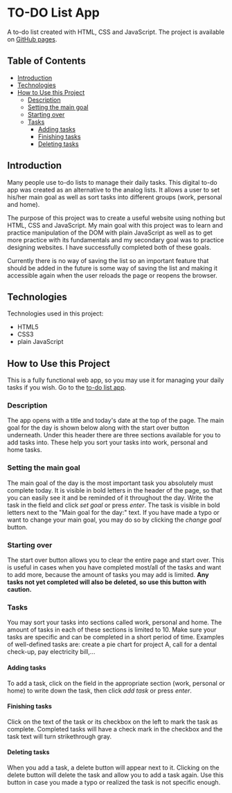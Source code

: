 # TO-DO List App
A to-do list created with HTML, CSS and JavaScript.
The project is available on [GitHub pages](https://amadejaop.github.io/todo-list/todo.html).

## Table of Contents
- [Introduction](#introduction)
- [Technologies](#technologies)
- [How to Use this Project](#how-to-use-this-project)
  - [Description](#description)
  - [Setting the main goal](#setting-the-main-goal)
  - [Starting over](#starting-over)
  - [Tasks](#tasks)
    - [Adding tasks](#adding-tasks)
    - [Finishing tasks](#finishing-tasks)
    - [Deleting tasks](#deleting-tasks)

## Introduction
Many people use to-do lists to manage their daily tasks. This digital to-do app was created as an alternative to the analog lists. It allows a user to set his/her main goal as well as sort tasks into different groups (work, personal and home).

The purpose of this project was to create a useful website using nothing but HTML, CSS and JavaScript. My main goal with this project was to learn and practice manipulation of the DOM with plain JavaScript as well as to get more practice with its fundamentals and my secondary goal was to practice designing websites. I have successfully completed both of these goals.

Currently there is no way of saving the list so an important feature that should be added in the future is some way of saving the list and making it accessible again when the user reloads the page or reopens the browser.

## Technologies
Technologies used in this project:
- HTML5
- CSS3
- plain JavaScript

## How to Use this Project
This is a fully functional web app, so you may use it for managing your daily tasks if you wish.
Go to the [to-do list app](https://amadejaop.github.io/todo-list/todo.html).

### Description
The app opens with a title and today's date at the top of the page. The main goal for the day is shown below along with the start over button underneath. Under this header there are three sections available for you to add tasks into. These help you sort your tasks into work, personal and home tasks.

### Setting the main goal
The main goal of the day is the most important task you absolutely must complete today. It is visible in bold letters in the header of the page, so that you can easily see it and be reminded of it throughout the day.
Write the task in the field and click _set goal_ or press _enter_. The task is visible in bold letters next to the "Main goal for the day:" text.
If you have made a typo or want to change your main goal, you may do so by clicking the _change goal_ button.

### Starting over
The start over button allows you to clear the entire page and start over. This is useful in cases when you have completed most/all of the tasks and want to add more, because the amount of tasks you may add is limited. **Any tasks not yet completed will also be deleted, so use this button with caution.**

### Tasks
You may sort your tasks into sections called work, personal and home. The amount of tasks in each of these sections is limited to 10. Make sure your tasks are specific and can be completed in a short period of time. Examples of well-defined tasks are: create a pie chart for project A, call for a dental check-up, pay electricity bill,...

#### Adding tasks
To add a task, click on the field in the appropriate section (work, personal or home) to write down the task, then click _add task_ or press _enter_.

#### Finishing tasks
Click on the text of the task or its checkbox on the left to mark the task as complete. Completed tasks will have a check mark in the checkbox and the task text will turn strikethrough gray. 

#### Deleting tasks
When you add a task, a delete button will appear next to it. Clicking on the delete button will delete the task and allow you to add a task again. Use this button in case you made a typo or realized the task is not specific enough.
